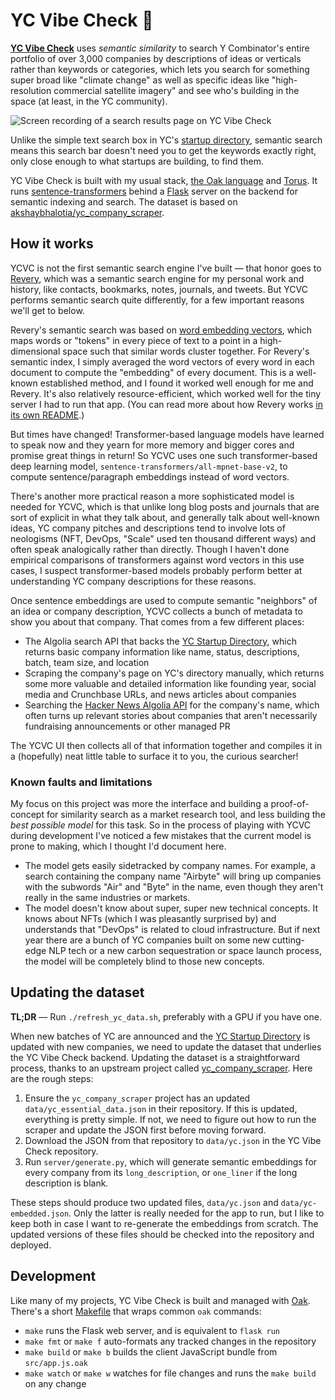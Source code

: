 # YC Vibe Check 🦄

[**YC Vibe Check**](https://ycvibecheck.com/) uses _semantic similarity_ to search Y Combinator's entire portfolio of over 3,000 companies by descriptions of ideas or verticals rather than keywords or categories, which lets you search for something super broad like "climate change" as well as specific ideas like "high-resolution commercial satellite imagery" and see who's building in the space (at least, in the YC community).

![Screen recording of a search results page on YC Vibe Check](/static/img/screen-recording.gif)

Unlike the simple text search box in YC's [startup directory](https://www.ycombinator.com/companies), semantic search means this search bar doesn't need you to get the keywords exactly right, only close enough to what startups are building, to find them.

YC Vibe Check is built with my usual stack, [the Oak language](https://oaklang.org) and [Torus](https://github.com/thesephist/torus). It runs [sentence-transformers](https://www.sbert.net/) behind a [Flask](https://flask.palletsprojects.com/) server on the backend for semantic indexing and search. The dataset is based on [akshaybhalotia/yc_company_scraper](https://github.com/akshaybhalotia/yc_company_scraper).

## How it works

YCVC is not the first semantic search engine I've built — that honor goes to [Revery](https://github.com/thesephist/revery), which was a semantic search engine for my personal work and history, like contacts, bookmarks, notes, journals, and tweets. But YCVC performs semantic search quite differently, for a few important reasons we'll get to below.

Revery's semantic search was based on [word embedding vectors](https://en.wikipedia.org/wiki/Word2vec), which maps words or "tokens" in every piece of text to a point in a high-dimensional space such that similar words cluster together. For Revery's semantic index, I simply averaged the word vectors of every word in each document to compute the "embedding" of every document. This is a well-known established method, and I found it worked well enough for me and Revery. It's also relatively resource-efficient, which worked well for the tiny server I had to run that app. (You can read more about how Revery works [in its own README](https://github.com/thesephist/revery#how-it-works).)

But times have changed! Transformer-based language models have learned to speak now and they yearn for more memory and bigger cores and promise great things in return! So YCVC uses one such transformer-based deep learning model, `sentence-transformers/all-mpnet-base-v2`, to compute sentence/paragraph embeddings instead of word vectors.

There's another more practical reason a more sophisticated model is needed for YCVC, which is that unlike long blog posts and journals that are sort of explicit in what they talk about, and generally talk about well-known ideas, YC company pitches and descriptions tend to involve lots of neologisms (NFT, DevOps, "Scale" used ten thousand different ways) and often speak analogically rather than directly. Though I haven't done empirical comparisons of transformers against word vectors in this use cases, I suspect transformer-based models probably perform better at understanding YC company descriptions for these reasons.

Once sentence embeddings are used to compute semantic "neighbors" of an idea or company description, YCVC collects a bunch of metadata to show you about that company. That comes from a few different places:

- The Algolia search API that backs the [YC Startup Directory](https://www.ycombinator.com/companies), which returns basic company information like name, status, descriptions, batch, team size, and location
- Scraping the company's page on YC's directory manually, which returns some more valuable and detailed information like founding year, social media and Crunchbase URLs, and news articles about companies
- Searching the [Hacker News Algolia API](https://hn.algolia.com/) for the company's name, which often turns up relevant stories about companies that aren't necessarily fundraising announcements or other managed PR

The YCVC UI then collects all of that information together and compiles it in a (hopefully) neat little table to surface it to you, the curious searcher!

### Known faults and limitations

My focus on this project was more the interface and building a proof-of-concept for similarity search as a market research tool, and less building the _best possible model_ for this task. So in the process of playing with YCVC during development I've noticed a few mistakes that the current model is prone to making, which I thought I'd document here.

- The model gets easily sidetracked by company names. For example, a search containing the company name "Airbyte" will bring up companies with the subwords "Air" and "Byte" in the name, even though they aren't really in the same industries or markets.
- The model doesn't know about super, super new technical concepts. It knows about NFTs (which I was pleasantly surprised by) and understands that "DevOps" is related to cloud infrastructure. But if next year there are a bunch of YC companies built on some new cutting-edge NLP tech or a new carbon sequestration or space launch process, the model will be completely blind to those new concepts.

## Updating the dataset

**TL;DR** — Run `./refresh_yc_data.sh`, preferably with a GPU if you have one.

When new batches of YC are announced and the [YC Startup Directory](https://www.ycombinator.com/companies) is updated with new companies, we need to update the dataset that underlies the YC Vibe Check backend. Updating the dataset is a straightforward process, thanks to an upstream project called [yc_company_scraper](https://github.com/akshaybhalotia/yc_company_scraper). Here are the rough steps:

1. Ensure the `yc_company_scraper` project has an updated `data/yc_essential_data.json` in their repository. If this is updated, everything is pretty simple. If not, we need to figure out how to run the scraper and update the JSON first before moving forward.
2. Download the JSON from that repository to `data/yc.json` in the YC Vibe Check repository.
3. Run `server/generate.py`, which will generate semantic embeddings for every company from its `long_description`, or `one_liner` if the long description is blank.

These steps should produce two updated files, `data/yc.json` and `data/yc-embedded.json`. Only the latter is really needed for the app to run, but I like to keep both in case I want to re-generate the embeddings from scratch. The updated versions of these files should be checked into the repository and deployed.

## Development

Like many of my projects, YC Vibe Check is built and managed with [Oak](https://oaklang.org/). There's a short [Makefile](Makefile) that wraps common `oak` commands:

- `make` runs the Flask web server, and is equivalent to `flask run`
- `make fmt` or `make f` auto-formats any tracked changes in the repository
- `make build` or `make b` builds the client JavaScript bundle from `src/app.js.oak`
- `make watch` or `make w` watches for file changes and runs the `make build` on any change
